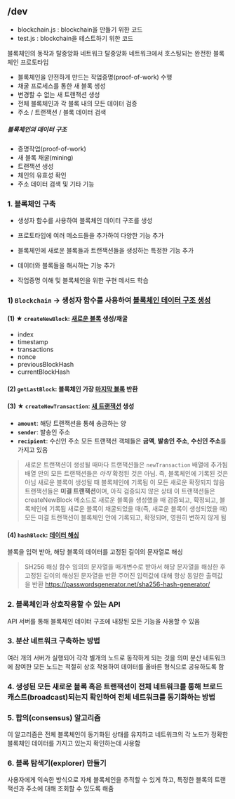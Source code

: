 ## /dev
* blockchain.js : blockchain을 만들기 위한 코드
* test.js : blockchain을 테스트하기 위한 코드 

블록체인의 동작과 탈중앙화 네트워크
탈중앙화 네트워크에서 호스팅되는 완전한 블록체인 프로토타입

* 블록체인을 안전하게 만드는 작업증명(proof-of-work) 수행
* 채굴 프로세스를 통한 새 블록 생성
* 변경할 수 없는 새 트랜잭션 생성
* 전체 블록체인과 각 블록 내의 모든 데이터 검증
* 주소 / 트랜잭션 / 블록 데이터 검색

##### 블록체인의 데이터 구조
* 증명작업(proof-of-work)
* 새 블록 채굴(mining)
* 트랜잭션 생성
* 체인의 유효성 확인
* 주소 데이터 검색 및 기타 기능

### 1. 블록체인 구축
* 생성자 함수를 사용하여 블록체인 데이터 구조를 생성
* 프로토타입에 여러 메소드들을 추가하여 다양한 기능 추가
* 블록체인에 새로운 블록들과 트랜잭션들을 생성하는 특정한 기능 추가
* 데이터와 블록들을 해시하는 기능 추가

* 작업증명 이해 및 블록체인을 위한 구현 메서드 학습

### 1) `Blockchain` -> 생성자 함수를 사용하여 <u>블록체인 데이터 구조 생성</u>

#### (1) ★ `createNewBlock`: <u>새로운 블록</u> 생성/채굴
* index
* timestamp
* transactions
* nonce
* previousBlockHash
* currentBlockHash

#### (2) `getLastBlock`: 블록체인 가장 <u>마지막 블록</u> 반환

#### (3) ★ `createNewTransaction`: <u>새 트랜잭션</u> 생성
* **`amount`**: 해당 트랜잭션을 통해 송금하는 양
* **`sender`**: 발송인 주소
* **`recipient`**: 수신인 주소
모든 트랜잭션 객체들은 **금액**, **발송인 주소**, **수신인 주소**를 가지고 있음
> 새로운 트랜잭션이 생성될 때마다 트랜잭션들은 `newTransaction` 배열에 추가됨
> 배열 안의 모든 트랜잭션들은 *아직* 확정된 것은 아님. 즉, 블록체인에 기록된 것은 아님
> 새로운 블록이 생성될 때 블록체인에 기록됨
> 이 모든 새로운 확정되지 않음 트랜잭션들은 **미결 트랜잭션**이며, 아직 검증되지 않은 상태
> 이 트랜잭션들은 createNewBlock 메소드로 새로운 블록을 생성했을 때 검증되고, 확정되고, 블록체인에 기록됨
> 새로운 블록이 채굴되었을 때(즉, 새로운 블록이 생성되었을 때) 모든 미결 트랜잭션이 블록체인 안에 기록되고, 확정되며, 영원히 변하지 않게 됨

#### (4) `hashBlock`: <u>데이터 해싱</u>
블록을 입력 받아, 해당 블록의 데이터를 고정된 길이의 문자열로 해싱
> SH256 해싱 함수
> 임의의 문자열을 매개변수로 받아서 해당 문자열을 해싱한 후 고정된 길이의 해싱된 문자열을 반환
> 주어진 입력값에 대해 항상 동일한 출력값을 반환
> https://passwordsgenerator.net/sha256-hash-generator/



### 2. 블록체인과 상호작용할 수 있는 API
API 서버를 통해 블록체인 데이터 구조에 내장된 모든 기능을 사용할 수 있음

### 3. 분산 네트워크 구축하는 방법
여러 개의 서버가 실행되어 각각 별개의 노드로 동작하게 되는 것을 의미
분산 네트워크에 참여한 모든 노드는 적절히 상호 작용하여 데이터를 올바른 형식으로 공유하도록 함

### 4. 생성된 모든 새로운 블록 혹은 트랜잭션이 전체 네트워크를 통해 브로드캐스트(broadcast)되는지 확인하여 전체 네트워크를 동기화하는 방법

### 5. 합의(consensus) 알고리즘
이 알고리즘은 전체 블록체인이 동기화된 상태를 유지하고 네트워크의 각 노드가 정확한 블록체인 데이터를 가지고 있는지 확인하는데 사용함

### 6. 블록 탐색기(explorer) 만들기
사용자에게 익숙한 방식으로 자체 블록체인을 추적할 수 있게 하고, 
특정한 블록의 트랜잭션과 주소에 대해 조회할 수 있도록 해줌

